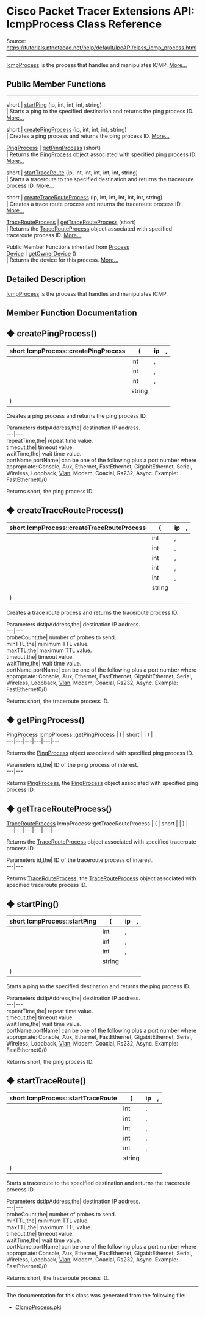 # Cisco Packet Tracer Extensions API: IcmpProcess Class Reference

Source: https://tutorials.ptnetacad.net/help/default/IpcAPI/class_icmp_process.html

---

[IcmpProcess](class_icmp_process.html "IcmpProcess is the process that handles and manipulates ICMP.") is the process that handles and manipulates ICMP. [More...](class_icmp_process.html#details)

##  Public Member Functions  
  
---  
short | [startPing](class_icmp_process.html#a4a51fef42ffb6f1c8a64de05d4913679) (ip, int, int, int, string)  
| Starts a ping to the specified destination and returns the ping process ID. [More...](class_icmp_process.html#a4a51fef42ffb6f1c8a64de05d4913679)  
  
short | [createPingProcess](class_icmp_process.html#aaf14cb57b480cd47dc90d18a87579a11) (ip, int, int, int, string)  
| Creates a ping process and returns the ping process ID. [More...](class_icmp_process.html#aaf14cb57b480cd47dc90d18a87579a11)  
  
[PingProcess](class_ping_process.html) | [getPingProcess](class_icmp_process.html#adadde986fd49cca3f6ca4eeb0b582de4) (short)  
| Returns the [PingProcess](class_ping_process.html "PingProcess handles and manipulates ping processes.") object associated with specified ping process ID. [More...](class_icmp_process.html#adadde986fd49cca3f6ca4eeb0b582de4)  
  
short | [startTraceRoute](class_icmp_process.html#a9a68d5d57b6eba339c8cd87c25d7e223) (ip, int, int, int, int, int, string)  
| Starts a traceroute to the specified destination and returns the traceroute process ID. [More...](class_icmp_process.html#a9a68d5d57b6eba339c8cd87c25d7e223)  
  
short | [createTraceRouteProcess](class_icmp_process.html#abb3296b03352d7a309413db907547cc1) (ip, int, int, int, int, int, string)  
| Creates a trace route process and returns the traceroute process ID. [More...](class_icmp_process.html#abb3296b03352d7a309413db907547cc1)  
  
[TraceRouteProcess](class_trace_route_process.html) | [getTraceRouteProcess](class_icmp_process.html#a9796f632f372f9a7087342717509d30b) (short)  
| Returns the [TraceRouteProcess](class_trace_route_process.html "TraceRouteProcess handles and manipulates the traceroute process.") object associated with specified traceroute process ID. [More...](class_icmp_process.html#a9796f632f372f9a7087342717509d30b)  
  
Public Member Functions inherited from [Process](class_process.html)  
[Device](class_device.html) | [getOwnerDevice](class_process.html#a9cc34f553b0325e0f4074301fd36b77b) ()  
| Returns the device for this process. [More...](class_process.html#a9cc34f553b0325e0f4074301fd36b77b)  
  
  
## Detailed Description

[IcmpProcess](class_icmp_process.html "IcmpProcess is the process that handles and manipulates ICMP.") is the process that handles and manipulates ICMP. 

## Member Function Documentation

## ◆ createPingProcess()

short IcmpProcess::createPingProcess  | ( | ip  | ,   
---|---|---|---  
|  | int  | ,   
|  | int  | ,   
|  | int  | ,   
|  | string  |   
| ) | |   
  
Creates a ping process and returns the ping process ID. 

Parameters
     dstIpAddress,the| destination IP address.   
---|---  
repeatTime,the| repeat time value.   
timeout,the| timeout value.   
waitTime,the| wait time value.   
portName,portName| can be one of the following plus a port number where appropriate: Console, Aux, Ethernet, FastEthernet, GigabitEthernet, Serial, Wireless, Loopback, [Vlan](class_vlan.html "Vlan handles and manipulates the individual VLAN."), Modem, Coaxial, Rs232, Async. Example: FastEthernet0/0  
  
Returns
    short, the ping process ID. 

## ◆ createTraceRouteProcess()

short IcmpProcess::createTraceRouteProcess  | ( | ip  | ,   
---|---|---|---  
|  | int  | ,   
|  | int  | ,   
|  | int  | ,   
|  | int  | ,   
|  | int  | ,   
|  | string  |   
| ) | |   
  
Creates a trace route process and returns the traceroute process ID. 

Parameters
     dstIpAddress,the| destination IP address.   
---|---  
probeCount,the| number of probes to send.   
minTTL,the| minimum TTL value.   
maxTTL,the| maximum TTL value.   
timeout,the| timeout value.   
waitTime,the| wait time value.   
portName,portName| can be one of the following plus a port number where appropriate: Console, Aux, Ethernet, FastEthernet, GigabitEthernet, Serial, Wireless, Loopback, [Vlan](class_vlan.html "Vlan handles and manipulates the individual VLAN."), Modem, Coaxial, Rs232, Async. Example: FastEthernet0/0  
  
Returns
    short, the traceroute process ID. 

## ◆ getPingProcess()

[PingProcess](class_ping_process.html) IcmpProcess::getPingProcess  | ( | short  | | ) |   
---|---|---|---|---|---  
  
Returns the [PingProcess](class_ping_process.html "PingProcess handles and manipulates ping processes.") object associated with specified ping process ID. 

Parameters
     id,the| ID of the ping process of interest.  
---|---  
  
Returns
    [PingProcess](class_ping_process.html "PingProcess handles and manipulates ping processes."), the [PingProcess](class_ping_process.html "PingProcess handles and manipulates ping processes.") object associated with specified ping process ID. 

## ◆ getTraceRouteProcess()

[TraceRouteProcess](class_trace_route_process.html) IcmpProcess::getTraceRouteProcess  | ( | short  | | ) |   
---|---|---|---|---|---  
  
Returns the [TraceRouteProcess](class_trace_route_process.html "TraceRouteProcess handles and manipulates the traceroute process.") object associated with specified traceroute process ID. 

Parameters
     id,the| ID of the traceroute process of interest.  
---|---  
  
Returns
    [TraceRouteProcess](class_trace_route_process.html "TraceRouteProcess handles and manipulates the traceroute process."), the [TraceRouteProcess](class_trace_route_process.html "TraceRouteProcess handles and manipulates the traceroute process.") object associated with specified traceroute process ID. 

## ◆ startPing()

short IcmpProcess::startPing  | ( | ip  | ,   
---|---|---|---  
|  | int  | ,   
|  | int  | ,   
|  | int  | ,   
|  | string  |   
| ) | |   
  
Starts a ping to the specified destination and returns the ping process ID. 

Parameters
     dstIpAddress,the| destination IP address.   
---|---  
repeatTime,the| repeat time value.   
timeout,the| timeout value.   
waitTime,the| wait time value.   
portName,portName| can be one of the following plus a port number where appropriate: Console, Aux, Ethernet, FastEthernet, GigabitEthernet, Serial, Wireless, Loopback, [Vlan](class_vlan.html "Vlan handles and manipulates the individual VLAN."), Modem, Coaxial, Rs232, Async. Example: FastEthernet0/0  
  
Returns
    short, the ping process ID. 

## ◆ startTraceRoute()

short IcmpProcess::startTraceRoute  | ( | ip  | ,   
---|---|---|---  
|  | int  | ,   
|  | int  | ,   
|  | int  | ,   
|  | int  | ,   
|  | int  | ,   
|  | string  |   
| ) | |   
  
Starts a traceroute to the specified destination and returns the traceroute process ID. 

Parameters
     dstIpAddress,the| destination IP address.   
---|---  
probeCount,the| number of probes to send.   
minTTL,the| minimum TTL value.   
maxTTL,the| maximum TTL value.   
timeout,the| timeout value.   
waitTime,the| wait time value.   
portName,portName| can be one of the following plus a port number where appropriate: Console, Aux, Ethernet, FastEthernet, GigabitEthernet, Serial, Wireless, Loopback, [Vlan](class_vlan.html "Vlan handles and manipulates the individual VLAN."), Modem, Coaxial, Rs232, Async. Example: FastEthernet0/0  
  
Returns
    short, the traceroute process ID. 

* * *

The documentation for this class was generated from the following file:

  * [CIcmpProcess.pki](_c_icmp_process_8pki.html)


